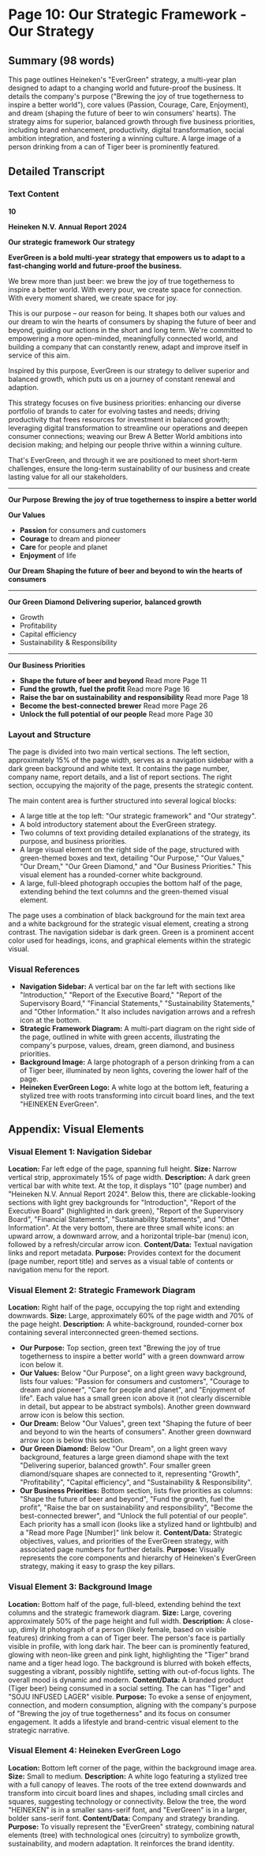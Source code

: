 # Page 10: Our Strategic Framework - Our Strategy

## Summary (98 words)
This page outlines Heineken's "EverGreen" strategy, a multi-year plan designed to adapt to a changing world and future-proof the business. It details the company's purpose ("Brewing the joy of true togetherness to inspire a better world"), core values (Passion, Courage, Care, Enjoyment), and dream (shaping the future of beer to win consumers' hearts). The strategy aims for superior, balanced growth through five business priorities, including brand enhancement, productivity, digital transformation, social ambition integration, and fostering a winning culture. A large image of a person drinking from a can of Tiger beer is prominently featured.

## Detailed Transcript

### Text Content

**10**

**Heineken**
**N.V.**
**Annual**
**Report**
**2024**

**Our strategic framework**
**Our strategy**

**EverGreen is a bold multi-year strategy that empowers us to adapt to a fast-changing world and future-proof the business.**

We brew more than just beer: we brew the joy of true togetherness to inspire a better world. With every pour, we create space for connection. With every moment shared, we create space for joy.

This is our purpose – our reason for being. It shapes both our values and our dream to win the hearts of consumers by shaping the future of beer and beyond, guiding our actions in the short and long term. We're committed to empowering a more open-minded, meaningfully connected world, and building a company that can constantly renew, adapt and improve itself in service of this aim.

Inspired by this purpose, EverGreen is our strategy to deliver superior and balanced growth, which puts us on a journey of constant renewal and adaption.

This strategy focuses on five business priorities: enhancing our diverse portfolio of brands to cater for evolving tastes and needs; driving productivity that frees resources for investment in balanced growth; leveraging digital transformation to streamline our operations and deepen consumer connections; weaving our Brew A Better World ambitions into decision making; and helping our people thrive within a winning culture.

That's EverGreen, and through it we are positioned to meet short-term challenges, ensure the long-term sustainability of our business and create lasting value for all our stakeholders.

---

**Our Purpose**
**Brewing the joy of true togetherness to inspire a better world**

**Our Values**
*   **Passion**
    for consumers
    and customers
*   **Courage**
    to dream
    and pioneer
*   **Care**
    for people
    and planet
*   **Enjoyment**
    of life

**Our Dream**
**Shaping the future of beer and beyond to win the hearts of consumers**

---

**Our Green**
**Diamond**
**Delivering superior,**
**balanced growth**

*   Growth
*   Profitability
*   Capital
    efficiency
*   Sustainability
    &
    Responsibility

---

**Our Business Priorities**

*   **Shape the**
    **future of beer**
    **and beyond**
    Read more
    Page 11
*   **Fund the**
    **growth,**
    **fuel the profit**
    Read more
    Page 16
*   **Raise the bar**
    **on sustainability**
    **and responsibility**
    Read more
    Page 18
*   **Become the**
    **best-connected**
    **brewer**
    Read more
    Page 26
*   **Unlock the**
    **full potential**
    **of our people**
    Read more
    Page 30

### Layout and Structure
The page is divided into two main vertical sections. The left section, approximately 15% of the page width, serves as a navigation sidebar with a dark green background and white text. It contains the page number, company name, report details, and a list of report sections. The right section, occupying the majority of the page, presents the strategic content.

The main content area is further structured into several logical blocks:
- A large title at the top left: "Our strategic framework" and "Our strategy".
- A bold introductory statement about the EverGreen strategy.
- Two columns of text providing detailed explanations of the strategy, its purpose, and business priorities.
- A large visual element on the right side of the page, structured with green-themed boxes and text, detailing "Our Purpose," "Our Values," "Our Dream," "Our Green Diamond," and "Our Business Priorities." This visual element has a rounded-corner white background.
- A large, full-bleed photograph occupies the bottom half of the page, extending behind the text columns and the green-themed visual element.

The page uses a combination of black background for the main text area and a white background for the strategic visual element, creating a strong contrast. The navigation sidebar is dark green. Green is a prominent accent color used for headings, icons, and graphical elements within the strategic visual.

### Visual References
- **Navigation Sidebar:** A vertical bar on the far left with sections like "Introduction," "Report of the Executive Board," "Report of the Supervisory Board," "Financial Statements," "Sustainability Statements," and "Other Information." It also includes navigation arrows and a refresh icon at the bottom.
- **Strategic Framework Diagram:** A multi-part diagram on the right side of the page, outlined in white with green accents, illustrating the company's purpose, values, dream, green diamond, and business priorities.
- **Background Image:** A large photograph of a person drinking from a can of Tiger beer, illuminated by neon lights, covering the lower half of the page.
- **Heineken EverGreen Logo:** A white logo at the bottom left, featuring a stylized tree with roots transforming into circuit board lines, and the text "HEINEKEN EverGreen".

## Appendix: Visual Elements

### Visual Element 1: Navigation Sidebar
**Location:** Far left edge of the page, spanning full height.
**Size:** Narrow vertical strip, approximately 15% of page width.
**Description:** A dark green vertical bar with white text. At the top, it displays "10" (page number) and "Heineken N.V. Annual Report 2024". Below this, there are clickable-looking sections with light grey backgrounds for "Introduction", "Report of the Executive Board" (highlighted in dark green), "Report of the Supervisory Board", "Financial Statements", "Sustainability Statements", and "Other Information". At the very bottom, there are three small white icons: an upward arrow, a downward arrow, and a horizontal triple-bar (menu) icon, followed by a refresh/circular arrow icon.
**Content/Data:** Textual navigation links and report metadata.
**Purpose:** Provides context for the document (page number, report title) and serves as a visual table of contents or navigation menu for the report.

### Visual Element 2: Strategic Framework Diagram
**Location:** Right half of the page, occupying the top right and extending downwards.
**Size:** Large, approximately 60% of the page width and 70% of the page height.
**Description:** A white-background, rounded-corner box containing several interconnected green-themed sections.
- **Our Purpose:** Top section, green text "Brewing the joy of true togetherness to inspire a better world" with a green downward arrow icon below it.
- **Our Values:** Below "Our Purpose", on a light green wavy background, lists four values: "Passion for consumers and customers", "Courage to dream and pioneer", "Care for people and planet", and "Enjoyment of life". Each value has a small green icon above it (not clearly discernible in detail, but appear to be abstract symbols). Another green downward arrow icon is below this section.
- **Our Dream:** Below "Our Values", green text "Shaping the future of beer and beyond to win the hearts of consumers". Another green downward arrow icon is below this section.
- **Our Green Diamond:** Below "Our Dream", on a light green wavy background, features a large green diamond shape with the text "Delivering superior, balanced growth". Four smaller green diamond/square shapes are connected to it, representing "Growth", "Profitability", "Capital efficiency", and "Sustainability & Responsibility".
- **Our Business Priorities:** Bottom section, lists five priorities as columns: "Shape the future of beer and beyond", "Fund the growth, fuel the profit", "Raise the bar on sustainability and responsibility", "Become the best-connected brewer", and "Unlock the full potential of our people". Each priority has a small icon (looks like a stylized hand or lightbulb) and a "Read more Page [Number]" link below it.
**Content/Data:** Strategic objectives, values, and priorities of the EverGreen strategy, with associated page numbers for further details.
**Purpose:** Visually represents the core components and hierarchy of Heineken's EverGreen strategy, making it easy to grasp the key pillars.

### Visual Element 3: Background Image
**Location:** Bottom half of the page, full-bleed, extending behind the text columns and the strategic framework diagram.
**Size:** Large, covering approximately 50% of the page height and full width.
**Description:** A close-up, dimly lit photograph of a person (likely female, based on visible features) drinking from a can of Tiger beer. The person's face is partially visible in profile, with long dark hair. The beer can is prominently featured, glowing with neon-like green and pink light, highlighting the "Tiger" brand name and a tiger head logo. The background is blurred with bokeh effects, suggesting a vibrant, possibly nightlife, setting with out-of-focus lights. The overall mood is dynamic and modern.
**Content/Data:** A branded product (Tiger beer) being consumed in a social setting. The can has "Tiger" and "SOJU INFUSED LAGER" visible.
**Purpose:** To evoke a sense of enjoyment, connection, and modern consumption, aligning with the company's purpose of "Brewing the joy of true togetherness" and its focus on consumer engagement. It adds a lifestyle and brand-centric visual element to the strategic narrative.

### Visual Element 4: Heineken EverGreen Logo
**Location:** Bottom left corner of the page, within the background image area.
**Size:** Small to medium.
**Description:** A white logo featuring a stylized tree with a full canopy of leaves. The roots of the tree extend downwards and transform into circuit board lines and shapes, including small circles and squares, suggesting technology or connectivity. Below the tree, the word "HEINEKEN" is in a smaller sans-serif font, and "EverGreen" is in a larger, bolder sans-serif font.
**Content/Data:** Company and strategy branding.
**Purpose:** To visually represent the "EverGreen" strategy, combining natural elements (tree) with technological ones (circuitry) to symbolize growth, sustainability, and modern adaptation. It reinforces the brand identity.
